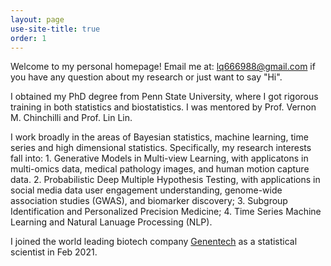 ```yaml
---
layout: page
use-site-title: true
order: 1
---
```



Welcome to my personal homepage! Email me at: lq666988@gmail.com if you have any question about my research or just want to say "Hi". 

I obtained my PhD degree from Penn State University, where I got rigorous training in both statistics and biostatistics. I was mentored by Prof. Vernon M. Chinchilli and Prof. Lin Lin. 

I work broadly in the areas of Bayesian statistics, machine learning, time series and high dimensional statistics. Specifically, my research interests fall into: 1. Generative Models in Multi-view Learning, with applicatons in multi-omics data, medical pathology images, and human motion capture data. 2. Probabilistic Deep Multiple Hypothesis Testing, with applications in social media data user engagement understanding, genome-wide association studies (GWAS), and biomarker discovery; 3. Subgroup Identification and Personalized Precision Medicine; 4. Time Series Machine Learning and Natural Lanuage Processing (NLP).

I joined the world leading biotech company [Genentech](https://www.gene.com) as a statistical scientist in Feb 2021.



